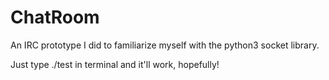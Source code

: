 # ChatRoom
An IRC prototype I did to familiarize myself with the python3 socket library.

Just type ./test in terminal and it'll work, hopefully!

